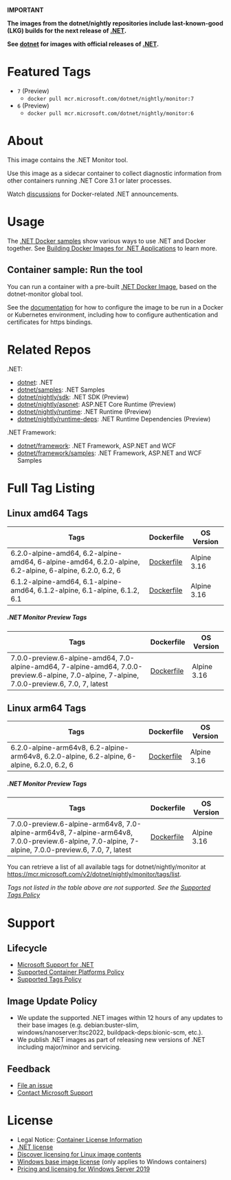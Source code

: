 **IMPORTANT**

**The images from the dotnet/nightly repositories include last-known-good (LKG) builds for the next release of [.NET](https://github.com/dotnet/core).**

**See [dotnet](https://hub.docker.com/_/microsoft-dotnet-monitor/) for images with official releases of [.NET](https://github.com/dotnet/core).**

# Featured Tags

* `7` (Preview)
  * `docker pull mcr.microsoft.com/dotnet/nightly/monitor:7`
* `6` (Preview)
  * `docker pull mcr.microsoft.com/dotnet/nightly/monitor:6`

# About

This image contains the .NET Monitor tool.

Use this image as a sidecar container to collect diagnostic information from other containers running .NET Core 3.1 or later processes.

Watch [discussions](https://github.com/dotnet/dotnet-docker/discussions/categories/announcements) for Docker-related .NET announcements.

# Usage

The [.NET Docker samples](https://github.com/dotnet/dotnet-docker/blob/main/samples/README.md) show various ways to use .NET and Docker together. See [Building Docker Images for .NET Applications](https://docs.microsoft.com/dotnet/core/docker/building-net-docker-images) to learn more.

## Container sample: Run the tool

You can run a container with a pre-built [.NET Docker Image](https://hub.docker.com/_/microsoft-dotnet-monitor/), based on the dotnet-monitor global tool.

See the [documentation](https://go.microsoft.com/fwlink/?linkid=2158052) for how to configure the image to be run in a Docker or Kubernetes environment, including how to configure authentication and certificates for https bindings.

# Related Repos

.NET:

* [dotnet](https://hub.docker.com/_/microsoft-dotnet/): .NET
* [dotnet/samples](https://hub.docker.com/_/microsoft-dotnet-samples/): .NET Samples
* [dotnet/nightly/sdk](https://hub.docker.com/_/microsoft-dotnet-nightly-sdk/): .NET SDK (Preview)
* [dotnet/nightly/aspnet](https://hub.docker.com/_/microsoft-dotnet-nightly-aspnet/): ASP.NET Core Runtime (Preview)
* [dotnet/nightly/runtime](https://hub.docker.com/_/microsoft-dotnet-nightly-runtime/): .NET Runtime (Preview)
* [dotnet/nightly/runtime-deps](https://hub.docker.com/_/microsoft-dotnet-nightly-runtime-deps/): .NET Runtime Dependencies (Preview)

.NET Framework:

* [dotnet/framework](https://hub.docker.com/_/microsoft-dotnet-framework/): .NET Framework, ASP.NET and WCF
* [dotnet/framework/samples](https://hub.docker.com/_/microsoft-dotnet-framework-samples/): .NET Framework, ASP.NET and WCF Samples

# Full Tag Listing

## Linux amd64 Tags
Tags | Dockerfile | OS Version
-----------| -------------| -------------
6.2.0-alpine-amd64, 6.2-alpine-amd64, 6-alpine-amd64, 6.2.0-alpine, 6.2-alpine, 6-alpine, 6.2.0, 6.2, 6 | [Dockerfile](https://github.com/dotnet/dotnet-docker/blob/nightly/src/monitor/6.2/alpine/amd64/Dockerfile) | Alpine 3.16
6.1.2-alpine-amd64, 6.1-alpine-amd64, 6.1.2-alpine, 6.1-alpine, 6.1.2, 6.1 | [Dockerfile](https://github.com/dotnet/dotnet-docker/blob/nightly/src/monitor/6.1/alpine/amd64/Dockerfile) | Alpine 3.16

##### .NET Monitor Preview Tags
Tags | Dockerfile | OS Version
-----------| -------------| -------------
7.0.0-preview.6-alpine-amd64, 7.0-alpine-amd64, 7-alpine-amd64, 7.0.0-preview.6-alpine, 7.0-alpine, 7-alpine, 7.0.0-preview.6, 7.0, 7, latest | [Dockerfile](https://github.com/dotnet/dotnet-docker/blob/nightly/src/monitor/7.0/alpine/amd64/Dockerfile) | Alpine 3.16

## Linux arm64 Tags
Tags | Dockerfile | OS Version
-----------| -------------| -------------
6.2.0-alpine-arm64v8, 6.2-alpine-arm64v8, 6.2.0-alpine, 6.2-alpine, 6-alpine, 6.2.0, 6.2, 6 | [Dockerfile](https://github.com/dotnet/dotnet-docker/blob/nightly/src/monitor/6.2/alpine/arm64v8/Dockerfile) | Alpine 3.16

##### .NET Monitor Preview Tags
Tags | Dockerfile | OS Version
-----------| -------------| -------------
7.0.0-preview.6-alpine-arm64v8, 7.0-alpine-arm64v8, 7-alpine-arm64v8, 7.0.0-preview.6-alpine, 7.0-alpine, 7-alpine, 7.0.0-preview.6, 7.0, 7, latest | [Dockerfile](https://github.com/dotnet/dotnet-docker/blob/nightly/src/monitor/7.0/alpine/arm64v8/Dockerfile) | Alpine 3.16

You can retrieve a list of all available tags for dotnet/nightly/monitor at https://mcr.microsoft.com/v2/dotnet/nightly/monitor/tags/list.
<!--End of generated tags-->

*Tags not listed in the table above are not supported. See the [Supported Tags Policy](https://github.com/dotnet/dotnet-docker/blob/main/documentation/supported-tags.md)*

# Support

## Lifecycle

* [Microsoft Support for .NET](https://github.com/dotnet/core/blob/main/microsoft-support.md)
* [Supported Container Platforms Policy](https://github.com/dotnet/dotnet-docker/blob/main/documentation/supported-platforms.md)
* [Supported Tags Policy](https://github.com/dotnet/dotnet-docker/blob/main/documentation/supported-tags.md)

## Image Update Policy

* We update the supported .NET images within 12 hours of any updates to their base images (e.g. debian:buster-slim, windows/nanoserver:ltsc2022, buildpack-deps:bionic-scm, etc.).
* We publish .NET images as part of releasing new versions of .NET including major/minor and servicing.

## Feedback

* [File an issue](https://github.com/dotnet/dotnet-docker/issues/new/choose)
* [Contact Microsoft Support](https://support.microsoft.com/contactus/)

# License

* Legal Notice: [Container License Information](https://aka.ms/mcr/osslegalnotice)
* [.NET license](https://github.com/dotnet/dotnet-docker/blob/main/LICENSE)
* [Discover licensing for Linux image contents](https://github.com/dotnet/dotnet-docker/blob/main/documentation/image-artifact-details.md)
* [Windows base image license](https://docs.microsoft.com/virtualization/windowscontainers/images-eula) (only applies to Windows containers)
* [Pricing and licensing for Windows Server 2019](https://www.microsoft.com/cloud-platform/windows-server-pricing)
